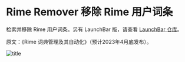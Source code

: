 # Rime Remover 移除 Rime 用户词条

检索并移除 Rime 用户词条。另有 LaunchBar 版，请查看 [LaunchBar 仓库](https://github.com/BlackwinMin/LaunchBar-gallery/tree/master/Rime%20Dic%20Remover)。

原文：《Rime 词典管理及其自动化》（预计2023年4月底发布）。

![title](img.gif)